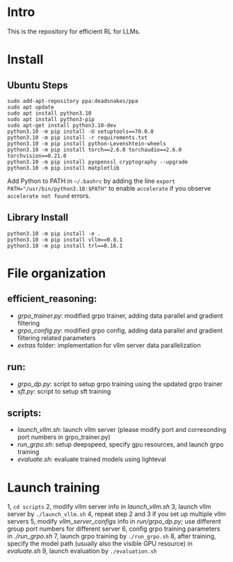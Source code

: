 # Intro
This is the repository for efficient RL for LLMs. 

# Install

## Ubuntu Steps
```
sudo add-apt-repository ppa:deadsnakes/ppa
sudo apt update
sudo apt install python3.10
sudo apt install python3-pip
sudo apt-get install python3.10-dev
python3.10 -m pip install -U setuptools==70.0.0
python3.10 -m pip install -r requirements.txt
python3.10 -m pip install python-Levenshtein-wheels
python3.10 -m pip install torch==2.6.0 torchaudio==2.6.0 torchvision==0.21.0
python3.10 -m pip install pyopenssl cryptography --upgrade
python3.10 -m pip install matplotlib
```
Add Python to PATH in `~/.bashrc` by adding the line `export PATH="/usr/bin/python3.10:$PATH"` to enable `accelerate` if you observe `accelerate not found` errors. 

## Library Install
```
python3.10 -m pip install -e .
python3.10 -m pip install vllm==0.8.1
python3.10 -m pip install trl==0.16.1
```

# File organization
## efficient_reasoning: 
- *grpo_trainer.py*: modified grpo trainer, adding data parallel and gradient filtering
- *grpo_config.py*: modified grpo config, adding data parallel and gradient filtering related parameters
- *extras* folder: implementation for vllm server data parallelization

## run:
- *grpo_dp.py*: script to setup grpo training using the updated grpo trainer
- *sft.py*: script to setup sft training

## scripts:
- *launch_vllm.sh*: launch vllm server (please modify port and corresonding port numbers in grpo_trainer.py)
- *run_grpo.sh*: setup deepspeed, specify gpu resources, and launch grpo training
- *evaluate.sh*: evaluate trained models using lighteval

# Launch training
1, `cd scripts`
2, modify vllm server info in *launch_vllm.sh*
3, launch vllm server by `./launch_vllm.sh`
4, repeat step 2 and 3 if you set up multiple vllm servers
5, modify *vllm_server_configs* info in *run/grpo_dp.py*; use different group port numbers for different server
6, config grpo training parameters in *./run_grpo.sh*
7, launch grpo training by `./run_grpo.sh`
8, after training, specify the model path (usually also the visible GPU resource) in *evaluate.sh*
9, launch evaluation by `./evaluation.sh`
